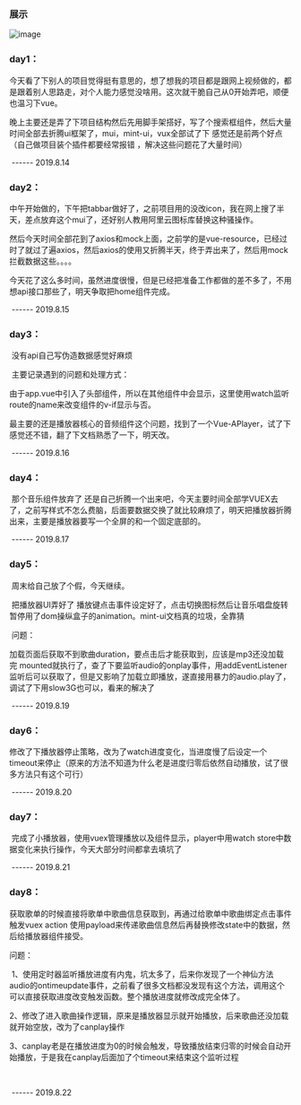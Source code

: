 
### 展示
![image](https://github.com/guanyuqi/vue_neteasemusic_demo/tree/master/src/assets/demo.gif)



### day1：

​	今天看了下别人的项目觉得挺有意思的，想了想我的项目都是跟网上视频做的，都是跟着别人思路走，对个人能力感觉没啥用。这次就干脆自己从0开始弄吧，顺便也温习下vue。

​	晚上主要还是弄了下项目结构然后先用脚手架搭好，写了个搜索框组件，然后大量时间全部去折腾ui框架了，mui，mint-ui，vux全部试了下 感觉还是前两个好点（自己做项目装个插件都要经常报错 ，解决这些问题花了大量时间）

​								------ 2019.8.14

### day2：

​	中午开始做的，下午把tabbar做好了，之前项目用的没改icon，我在网上搜了半天，差点放弃这个mui了，还好别人教用阿里云图标库替换这种骚操作。

​	然后今天时间全部花到了axios和mock上面，之前学的是vue-resource，已经过时了就过了遍axios，然后axios的使用又折腾半天，终于弄出来了，然后用mock拦截数据这些。。。。

​	今天花了这么多时间，虽然进度很慢，但是已经把准备工作都做的差不多了，不用想api接口那些了，明天争取把home组件完成。

​								------ 2019.8.15

### day3：

​	没有api自己写伪造数据感觉好麻烦

​	主要记录遇到的问题和处理方式：

​	由于app.vue中引入了头部组件，所以在其他组件中会显示，这里使用watch监听route的name来改变组件的v-if显示与否。

​	最主要的还是播放器核心的音频组件这个问题，找到了一个Vue-APlayer，试了下感觉还不错，翻了下文档熟悉了一下，明天改。

​								------ 2019.8.16

### day4：

​	那个音乐组件放弃了 还是自己折腾一个出来吧，今天主要时间全部学VUEX去了，之前写样式不怎么费脑，后面要数据交换了就比较麻烦了，明天把播放器折腾出来，主要是播放器要写一个全屏的和一个固定底部的。

​								------ 2019.8.17

### day5：

​	周末给自己放了个假，今天继续。

​	把播放器UI弄好了 播放键点击事件设定好了，点击切换图标然后让音乐唱盘旋转暂停用了dom操纵盒子的animation。mint-ui文档真的垃圾，全靠猜

​	问题：

​		加载页面后获取不到歌曲duration，要点击后才能获取到，应该是mp3还没加载完 mounted就执行了，查了下要监听audio的onplay事件，用addEventListener监听后可以获取了，但是又影响了加载立即播放，遂直接用暴力的audio.play了，调试了下用slow3G也可以，看来的解决了

​								------ 2019.8.19



### day6：

​	修改了下播放器停止策略，改为了watch进度变化，当进度慢了后设定一个timeout来停止（原来的方法不知道为什么老是进度归零后依然自动播放，试了很多方法只有这个可行）

​								------ 2019.8.20

### day7：

​	完成了小播放器，使用vuex管理播放以及组件显示，player中用watch store中数据变化来执行操作，今天大部分时间都拿去填坑了

​								------ 2019.8.21



### day8：

​	获取歌单的时候直接将歌单中歌曲信息获取到，再通过给歌单中歌曲绑定点击事件触发vuex action 使用payload来传递歌曲信息然后再替换修改state中的数据，然后给播放器组件接受。



问题：

​	1、使用定时器监听播放进度有内鬼，坑太多了，后来你发现了一个神仙方法 audio的ontimeupdate事件，之前看了很多文档都没发现有这个方法，调用这个可以直接获取进度改变触发函数。整个播放进度就修改成完全体了。

​	2、修改了进入歌曲操作逻辑，原来是播放器显示就开始播放，后来歌曲还没加载就开始空放，改为了canplay操作

​	3、canplay老是在播放进度为0的时候会触发，导致播放结束归零的时候会自动开始播放，于是我在canplay后面加了个timeout来结束这个监听过程

​	

​								------ 2019.8.22
